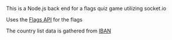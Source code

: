 This is a Node.js back end for a flags quiz game utilizing socket.io

Uses the [Flags API](https://flagsapi.com/) for the flags

The country list data is gathered from [IBAN](https://www.iban.com/country-codes)
